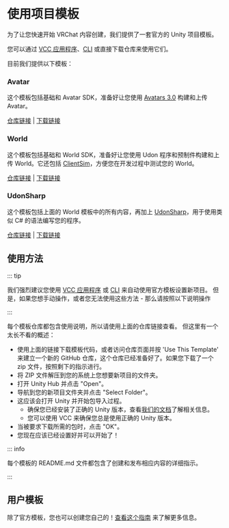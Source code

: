 # 使用项目模板

为了让您快速开始 VRChat 内容创建，我们提供了一套官方的 Unity 项目模板。

您可以通过 [VCC 应用程序](/vcc.docs.vrchat.com/guides/getting-started)、[CLI](/vcc.docs.vrchat.com/vpm/cli) 或直接下载仓库来使用它们。

目前我们提供以下模板：

### Avatar

这个模板包括基础和 Avatar SDK，准备好让您使用 [Avatars 3.0](https://docs.vrchat.com/docs/avatars-30) 构建和上传 Avatar。

[仓库链接](https://github.com/vrchat-community/template-avatar) | [下载链接](https://github.com/vrchat-community/template-avatar/archive/refs/heads/main.zip)

### World
这个模板包括基础和 World SDK，准备好让您使用 Udon 程序和预制件构建和上传 World。它还包括 [ClientSim](https://clientsim.docs.vrchat.com/)，方便您在开发过程中测试您的 World。

[仓库链接](https://github.com/vrchat-community/template-world) | [下载链接](https://github.com/vrchat-community/template-world/archive/refs/heads/main.zip)

### UdonSharp
这个模板包括上面的 World 模板中的所有内容，再加上 [UdonSharp](https://github.com/vrchat-community/UdonSharp)，用于使用类似 C# 的语法编写您的程序。

[仓库链接](https://github.com/vrchat-community/template-udonsharp) | [下载链接](https://github.com/vrchat-community/template-udonsharp/archive/refs/heads/main.zip)

## 使用方法

::: tip

我们强烈建议您使用 [VCC 应用程序](/vcc.docs.vrchat.com/guides/getting-started) 或 [CLI](/vcc.docs.vrchat.com/vpm/cli) 来自动使用官方模板设置新项目。
但是，如果您想手动操作，或者您无法使用这些方法 - 那么请按照以下说明操作

:::

每个模板仓库都包含使用说明，所以请使用上面的仓库链接查看。
但这里有一个太长不看的概述：

- 使用上面的链接下载模板代码，或者访问仓库页面并按 'Use This Template' 来建立一个新的 GitHub 仓库，这个仓库已经准备好了。如果您下载了一个 zip 文件，按照剩下的指示进行。
- 将 ZIP 文件解压到您的系统上您想要新项目的文件夹。
- 打开 Unity Hub 并点击 "Open"。
- 导航到您的新项目文件夹并点击 "Select Folder"。
- 这应该会打开 Unity 并开始包导入过程。
  - 确保您已经安装了正确的 Unity 版本，查看[我们的文档](https://docs.vrchat.com/docs/current-unity-version)了解相关信息。
  - 您可以使用 VCC 来确保您总是使用正确的 Unity 版本。
- 当被要求下载所需的包时，点击 "OK"。
- 您现在应该已经设置好并可以开始了！

::: info

每个模板的 README.md 文件都包含了创建和发布相应内容的详细指示。

:::

## 用户模板

除了官方模板，您也可以创建您自己的！[查看这个指南](/vcc.docs.vrchat.com/vpm/templates#user-templates) 来了解更多信息。
